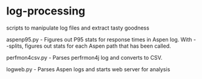 # log-processing
scripts to manipulate log files and extract tasty goodness

aspenp95.py - Figures out P95 stats for response times in Aspen log.  With --splits, figures out stats for each Aspen path that has been called.

perfmon4csv.py - Parses perfrmon4j log and converts to CSV.

logweb.py - Parses Aspen logs and starts web server for analysis
